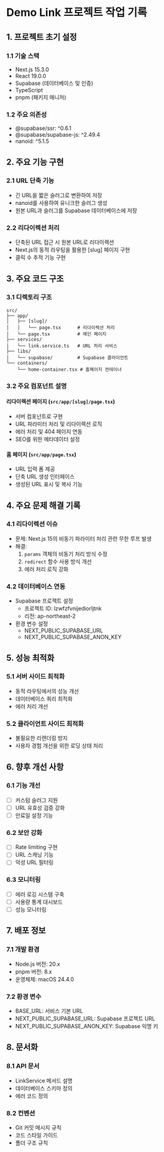 # Demo Link 프로젝트 작업 기록

## 1. 프로젝트 초기 설정

### 1.1 기술 스택

- Next.js 15.3.0
- React 19.0.0
- Supabase (데이터베이스 및 인증)
- TypeScript
- pnpm (패키지 매니저)

### 1.2 주요 의존성

- @supabase/ssr: ^0.6.1
- @supabase/supabase-js: ^2.49.4
- nanoid: ^5.1.5

## 2. 주요 기능 구현

### 2.1 URL 단축 기능

- 긴 URL을 짧은 슬러그로 변환하여 저장
- nanoid를 사용하여 유니크한 슬러그 생성
- 원본 URL과 슬러그를 Supabase 데이터베이스에 저장

### 2.2 리다이렉션 처리

- 단축된 URL 접근 시 원본 URL로 리다이렉션
- Next.js의 동적 라우팅을 활용한 [slug] 페이지 구현
- 클릭 수 추적 기능 구현

## 3. 주요 코드 구조

### 3.1 디렉토리 구조

```
src/
├── app/
│   ├── [slug]/
│   │   └── page.tsx      # 리다이렉션 처리
│   └── page.tsx          # 메인 페이지
├── services/
│   └── link.service.ts   # URL 처리 서비스
├── libs/
│   └── supabase/         # Supabase 클라이언트
└── containers/
    └── home-container.tsx # 홈페이지 컨테이너
```

### 3.2 주요 컴포넌트 설명

#### 리다이렉션 페이지 (`src/app/[slug]/page.tsx`)

- 서버 컴포넌트로 구현
- URL 파라미터 처리 및 리다이렉션 로직
- 에러 처리 및 404 페이지 연동
- SEO를 위한 메타데이터 설정

#### 홈 페이지 (`src/app/page.tsx`)

- URL 입력 폼 제공
- 단축 URL 생성 인터페이스
- 생성된 URL 표시 및 복사 기능

## 4. 주요 문제 해결 기록

### 4.1 리다이렉션 이슈

- 문제: Next.js 15의 비동기 파라미터 처리 관련 무한 루프 발생
- 해결:
  1. `params` 객체의 비동기 처리 방식 수정
  2. `redirect` 함수 사용 방식 개선
  3. 에러 처리 로직 강화

### 4.2 데이터베이스 연동

- Supabase 프로젝트 설정
  - 프로젝트 ID: lzwfzfvnijediorljtnk
  - 리전: ap-northeast-2
- 환경 변수 설정
  - NEXT_PUBLIC_SUPABASE_URL
  - NEXT_PUBLIC_SUPABASE_ANON_KEY

## 5. 성능 최적화

### 5.1 서버 사이드 최적화

- 동적 라우팅에서의 성능 개선
- 데이터베이스 쿼리 최적화
- 에러 처리 개선

### 5.2 클라이언트 사이드 최적화

- 불필요한 리렌더링 방지
- 사용자 경험 개선을 위한 로딩 상태 처리

## 6. 향후 개선 사항

### 6.1 기능 개선

- [ ] 커스텀 슬러그 지원
- [ ] URL 유효성 검증 강화
- [ ] 만료일 설정 기능

### 6.2 보안 강화

- [ ] Rate limiting 구현
- [ ] URL 스캐닝 기능
- [ ] 악성 URL 필터링

### 6.3 모니터링

- [ ] 에러 로깅 시스템 구축
- [ ] 사용량 통계 대시보드
- [ ] 성능 모니터링

## 7. 배포 정보

### 7.1 개발 환경

- Node.js 버전: 20.x
- pnpm 버전: 8.x
- 운영체제: macOS 24.4.0

### 7.2 환경 변수

- BASE_URL: 서비스 기본 URL
- NEXT_PUBLIC_SUPABASE_URL: Supabase 프로젝트 URL
- NEXT_PUBLIC_SUPABASE_ANON_KEY: Supabase 익명 키

## 8. 문서화

### 8.1 API 문서

- LinkService 메서드 설명
- 데이터베이스 스키마 정의
- 에러 코드 정의

### 8.2 컨벤션

- Git 커밋 메시지 규칙
- 코드 스타일 가이드
- 폴더 구조 규칙
